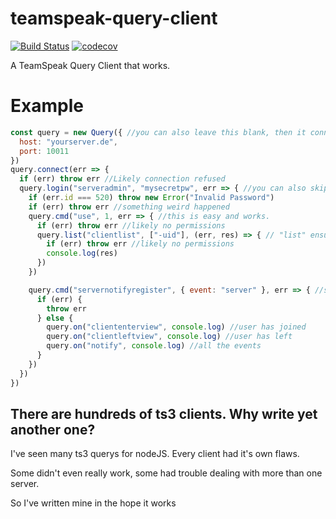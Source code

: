 # teamspeak-query-client

[![Build Status](https://travis-ci.org/mkg20001/teamspeak-query-client.svg?branch=master)](https://travis-ci.org/mkg20001/teamspeak-query-client)
[![codecov](https://codecov.io/gh/mkg20001/teamspeak-query-client/branch/master/graph/badge.svg)](https://codecov.io/gh/mkg20001/teamspeak-query-client)

A TeamSpeak Query Client that works.

# Example

```js
const query = new Query({ //you can also leave this blank, then it connects to localhost:10011
  host: "yourserver.de",
  port: 10011
})
query.connect(err => {
  if (err) throw err //Likely connection refused
  query.login("serveradmin", "mysecretpw", err => { //you can also skip login to opperate as guest query
    if (err.id === 520) throw new Error("Invalid Password")
    if (err) throw err //something weird happened
    query.cmd("use", 1, err => { //this is easy and works.
      if (err) throw err //likely no permissions
      query.list("clientlist", ["-uid"], (err, res) => { // "list" ensures res is an array at all time
        if (err) throw err //likely no permissions
        console.log(res)
      })
    })

    query.cmd("servernotifyregister", { event: "server" }, err => { //subscribe to "server" events
      if (err) {
        throw err
      } else {
        query.on("cliententerview", console.log) //user has joined
        query.on("clientleftview", console.log) //user has left
        query.on("notify", console.log) //all the events
      }
    })
  })
})
```

## There are hundreds of ts3 clients. Why write yet another one?

I've seen many ts3 querys for nodeJS. Every client had it's own flaws.

Some didn't even really work, some had trouble dealing with more than one server.

So I've written mine in the hope it works
